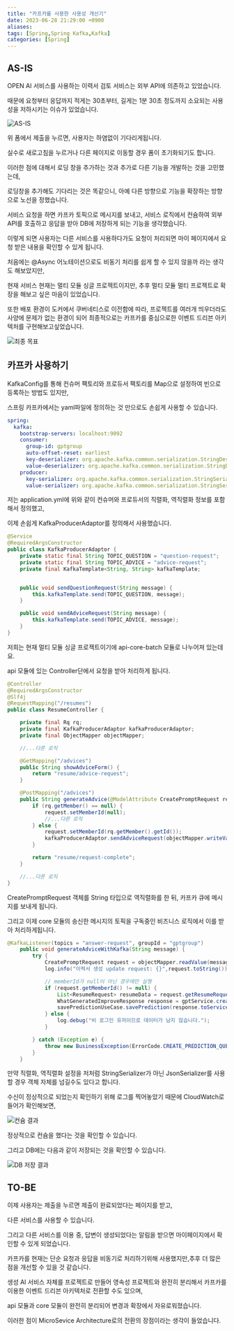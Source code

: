 ```yaml
---
title: "카프카를 사용한 사용성 개선기"
date: 2023-06-28 21:29:00 +0900
aliases: 
tags: [Spring,Spring Kafka,Kafka]
categories: [Spring]
---
```


## AS-IS

OPEN AI 서비스를 사용하는 이력서 검토 서비스는 외부 API에 의존하고 있었습니다.

때문에 요청부터 응답까지 적게는 30초부터, 길게는 1분 30초 정도까지 소요되는 사용성을 저하시키는 이슈가 있었습니다.

![AS-IS](/assets/img/2023-06-28-kafka-processing/asis1.webp)

위 폼에서 제출을 누르면, 사용자는 하염없이 기다리게됩니다.

실수로 새로고침을 누르거나 다른 페이지로 이동할 경우 폼이 초기화되기도 합니다.

이러한 점에 대해서 로딩 창을 추가하는 것과 추가로 다른 기능을 개발하는 것을 고민했는데,

로딩창을 추가해도 기다리는 것은 똑같으니, 아예 다른 방향으로 기능을 확장하는 방향으로 노선을 정했습니다.

서비스 요청을 하면 카프카 토픽으로 메시지를 보내고, 서비스 로직에서 컨슘하여 외부 API를 호출하고 응답을 받아 DB에 저장하게 되는 기능을 생각했습니다.

이렇게 되면 사용자는 다른 서비스를 사용하다가도 요청이 처리되면 마이 페이지에서 요청 받은 내용을 확인할 수 있게 됩니다.

처음에는 @Async 어노테이션으로도 비동기 처리를 쉽게 할 수 있지 않을까 라는 생각도 해보았지만,

현재 서비스 현재는 멀티 모듈 싱글 프로젝트이지만, 추후 멀티 모듈 멀티 프로젝트로 확장을 해보고 싶은 마음이 있었습니다.

또한 배포 환경이 도커에서 쿠버네티스로 이전함에 따라, 프로젝트를 여러개 띄우더라도 사양에 문제가 없는 환경이 되어 최종적으로는 카프카를 중심으로한 이벤트 드리븐 아키텍처를 구현해보고싶었습니다.

![최종 목표](/assets/img/2023-06-28-kafka-processing/final-target.webp)

## 카프카 사용하기

KafkaConfig를 통해 컨슈머 팩토리와 프로듀서 팩토리를 Map으로 설정하여 빈으로 등록하는 방법도 있지만,

스프링 카프카에서는 yaml파일에 정의하는 것 만으로도 손쉽게 사용할 수 있습니다.

```yaml
spring:
  kafka:
    bootstrap-servers: localhost:9092
    consumer:
      group-id: gptgroup
      auto-offset-reset: earliest
      key-deserializer: org.apache.kafka.common.serialization.StringDeserializer
      value-deserializer: org.apache.kafka.common.serialization.StringDeserializer
    producer:
      key-serializer: org.apache.kafka.common.serialization.StringSerializer
      value-serializer: org.apache.kafka.common.serialization.StringSerializer
```

저는 application.yml에 위와 같이 컨슈머와 프로듀서의 직렬화, 역직렬화 정보를 포함해서 정의했고,

이제 손쉽게 KafkaProducerAdaptor를 정의해서 사용했습니다.

```java
@Service
@RequiredArgsConstructor
public class KafkaProducerAdaptor {
    private static final String TOPIC_QUESTION = "question-request";
    private static final String TOPIC_ADVICE = "advice-request";
    private final KafkaTemplate<String, String> kafkaTemplate;


    public void sendQuestionRequest(String message) {
        this.kafkaTemplate.send(TOPIC_QUESTION, message);
    }

    public void sendAdviceRequest(String message) {
        this.kafkaTemplate.send(TOPIC_ADVICE, message);
    }
}
```
저희는 현재 멀티 모듈 싱글 프로젝트이기에 api-core-batch 모듈로 나누어져 있는데요.

api 모듈에 있는 Controller단에서 요청을 받아 처리하게 됩니다.
```java
@Controller
@RequiredArgsConstructor
@Slf4j
@RequestMapping("/resumes")
public class ResumeController {

    private final Rq rq;
    private final KafkaProducerAdaptor kafkaProducerAdaptor;
    private final ObjectMapper objectMapper;

    //...다른 로직

    @GetMapping("/advices")
    public String showAdviceForm() {
        return "resume/advice-request";
    }

    @PostMapping("/advices")
    public String generateAdvice(@ModelAttribute CreatePromptRequest request) throws JsonProcessingException {
        if (rq.getMember() == null) {
            request.setMemberId(null);
            //...다른 로직
        } else {
            request.setMemberId(rq.getMember().getId());
            kafkaProducerAdaptor.sendAdviceRequest(objectMapper.writeValueAsString(request));
        }

        return "resume/request-complete";
    }

    //...다른 로직
}
```

CreatePromptRequest 객체를 String 타입으로 역직렬화를 한 뒤, 카프카 큐에 메시지를 보내게 됩니다.

그리고 이제 core 모듈의 송신한 메시지의 토픽을 구독중인 비즈니스 로직에서 이를 받아 처리하게됩니다.

```java
@KafkaListener(topics = "answer-request", groupId = "gptgroup")
    public void generateAdviceWithKafka(String message) {
        try {
            CreatePromptRequest request = objectMapper.readValue(message, CreatePromptRequest.class);
            log.info("이력서 생성 update request: {}",request.toString());

            // memberId가 null이 아닌 경우에만 실행
            if (request.getMemberId() != null) {
                List<ResumeRequest> resumeData = request.getResumeRequests();
                WhatGeneratedImproveResponse response = gptService.createdImprovementPointsAndAdvice(request.getJob(), request.getCareer(), resumeData);
                savePredictionUseCase.savePrediction(response.toServiceDto(request.getMemberId()));
            } else {
                log.debug("비 로그인 유저이므로 데이터가 남지 않습니다.");
            }

        } catch (Exception e) {
            throw new BusinessException(ErrorCode.CREATE_PREDICTION_QUESTION);
        }
    }
```

만약 직렬화, 역직렬화 설정을 저처럼 StringSerializer가 아닌 JsonSerializer를 사용할 경우 객체 자체를 넘길수도 있다고 합니다.

수신이 정상적으로 되었는지 확인하기 위해 로그를 찍어놓았기 때문에 CloudWatch로 들어가 확인해보면,

![컨슘 결과](/assets/img/2023-06-28-kafka-processing/log.webp)

정상적으로 컨슘을 했다는 것을 확인할 수 있습니다.

그리고 DB에는 다음과 같이 저장되는 것을 확인할 수 있습니다.

![DB 저장 결과](/assets/img/2023-06-28-kafka-processing/db-result.webp)


## TO-BE

이제 사용자는 제출을 누르면 제출이 완료되었다는 페이지를 받고,

다른 서비스를 사용할 수 있습니다.

그리고 다른 서비스를 이용 중, 답변이 생성되었다는 알림을 받으면 마이페이지에서 확인할 수 있게 되었습니다.

카프카를 현재는 단순 요청과 응답을 비동기로 처리하기위해 사용했지만,추후 더 많은 점을 개선할 수 있을 것 같습니다.

생성 AI 서비스 자체를 프로젝트로 만들어 영속성 프로젝트와 완전히 분리해서 카프카를 이용한 이벤트 드리븐 아키텍처로 전환할 수도 있으며,

api 모듈과 core 모듈이 완전히 분리되어 변경과 확장에서 자유로워졌습니다.

이러한 점이 MicroSevice Architecture로의 전환의 장점이라는 생각이 들었습니다.












